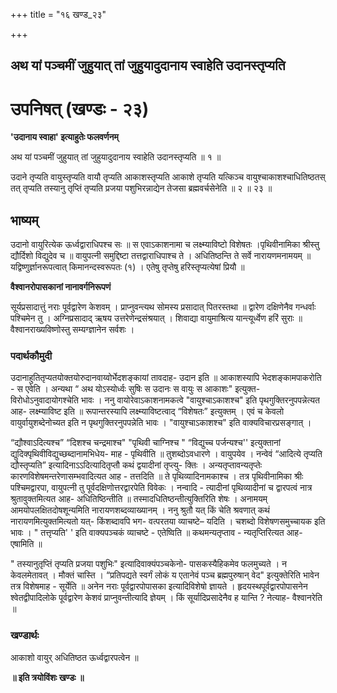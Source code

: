 +++
title = "१६ खण्ड_२३"

+++


## अथ यां पञ्चमीं जुहुयात् तां जुहुयादुदानाय स्वाहेति उदानस्तृप्यति

# **उपनिषत् (खण्डः - २३)**

**'उदानाय स्वाहा' इत्याहुतेः फलवर्णनम्**

अथ यां पञ्चमीं जुहुयात् तां जुहुयादुदानाय स्वाहेति उदानस्तृप्यति ॥ १ ॥

उदाने तृप्यति वायुस्तृप्यति वायौ तृप्यति आकाशस्तृप्यति आकाशे तृप्यति यत्किञ्च वायुश्चाकाशश्चाधितिष्ठतस् तत् तृप्यति तस्यानु तृप्तिं तृप्यति प्रजया पशुभिरन्नाद्येन तेजसा ब्रह्मवर्चसेनेति ॥ २ ॥ २३ ॥

## **भाष्यम्**

उदानो वायुरित्येक ऊर्ध्वद्वाराधिपश्च सः ॥ स एवाऽकाशनामा च लक्ष्म्याविष्टो विशेषतः ।पृथिवीनामिका श्रीस्तु द्यौर्दिशो विद्युदेव च ॥ वायुपत्नी समुद्दिष्टा तत्तद्वाराधिपाश्च ते । अधितिष्ठन्ति ते सर्वे नारायणमनामयम् ॥ यद्विष्णुर्ज्ञानरूपत्वात् किमानन्दस्वरूपतः (१) । एतेषु तृप्तेषु हरिस्तृप्यत्येषां प्रियौ ॥

**वैश्वानरोपासकानां नानावर्गनिरूपणं**

सूर्यप्रसादात्तुं नराः पूर्वद्वारेण केशवम् । प्राप्नुवन्त्यथ सोमस्य प्रसादात् पितरस्तथा ॥ द्वारेण दक्षिणेनैव गन्धर्वाः पश्चिमेन तु । अग्निप्रसादाद् ऋषय उत्तरेणेन्द्रसंश्रयात् । शिवाद्या वायुमाश्रित्य यान्त्यूर्ध्वेण हरिं सुराः ॥ वैश्वानराख्यविष्णोस्तु सम्यग्ज्ञानेन सर्वशः ।

### पदार्थकौमुदी

उदानाहुतितृप्यतयोक्तयोरुदानवाय्वोर्भेदशङ्कायां तावदाह- उदान इति ॥ आकाशस्यापि भेदशङ्कामपाकरोति - स एवेति । अन्यथा “ अथ योऽस्योर्ध्वः सुषिः स उदानः स वायुः स आकाशः" इत्युक्त- विरोधोऽनुवादायोगश्चेति भावः । ननु वायोरेवाऽकाशनामकत्वे "वायुश्चाऽकाशश्च" इति पृथगुक्तिरनुपपन्नेत्यत आह- लक्ष्म्याविष्ट इति ॥ रूपान्तरस्यापि लक्ष्म्याविष्टत्वाद् “विशेषतः” इत्युक्तम् । एवं च केवलो वायुर्वायुशब्देनोच्यत इति न पृथगुक्तिरनुपपन्नेति भावः । "वायुश्चाऽकाशश्च" इति वाक्यविचारप्रसङ्गात् ।

“द्यौश्वाऽदित्यश्च” “दिशश्च चन्द्रमाश्च" "पृथिवी चाग्निश्च " “विद्युच्च पर्जन्यश्च'' इत्युक्तानां द्युदिक्पृथिवीविद्युच्छब्दानामभिधेय- माह - पृथिवीति ॥ तुशब्दोऽवधारणे । वायुपयेव । नन्वेवं “आदित्ये तृप्यति द्यौस्तृप्यति” इत्यादिनाऽऽदित्यादितृप्तौ कथं द्वयादीनां तृप्त्यु- क्तिः । अन्यतृप्तावन्यतृप्तेः कारणविशेषमन्तरेणासम्भवादित्यत आह - तत्तदिति ॥ ते पृथिव्यादिनामकाश्च । तत्र पृथिवीनामिका श्रीः पश्चिमद्वारपा, वायुपत्नी तु पूर्वदक्षिणोत्तरद्वारपेति विवेकः । नन्वादि - त्यादीनां पृथिव्यादीनां च द्वारपत्वं नात्र श्रुतावुक्तमित्यत आह- अधितिष्ठिन्तीति ॥ तस्मादधितिष्ठन्तीत्युक्तिरिति शेषः । अनामयम् आमयोपलक्षितदोषशून्यमिति नारायणशब्दव्याख्यानम् । ननु श्रुतौ यत् किं चेति श्रवणात् कथं नारायणमित्युक्तमित्यतो यत्- किंशब्दावपि भग- वत्परतया व्याचष्टे– यदिति । चशब्दो विशेषणसमुच्चायक इति भावः । " तत्तृप्यति' ' इति वाक्यपञ्चकं व्याचष्टे - एतेष्विति ॥ कथमन्यतृप्ताव - न्यतृप्तिरित्यत आह- एषामिति ॥

" तस्यानुतृप्तिं तृप्यति प्रजया पशुभिः" इत्यादिवाक्यंपञ्चकेनो- पासकस्यैहिकमेव फलमुच्यते । न केवलमेतावत् । मौक्तं चास्ति । “प्रतिपद्यते स्वर्गं लोकं य एतानेवं पञ्च ब्रह्मपुरुषान् वेद" इत्युक्तेरिति भावेन तत्र विशेषमाह - सूर्येति ॥ अनेन नराः पूर्वद्वारपोपासका इत्यादिविशेषो ज्ञायते । हृदयस्थपूर्वद्वारपोपासनेन श्वेतद्वीपादिलोके पूर्वद्वारेण केशवं प्राप्नुवन्तीत्यादि ज्ञेयम् । किं सूर्यादिप्रसादेनैव ह यान्ति ? नेत्याह- वैश्वानरेति ॥

### **खण्डार्थः**

आकाशो वायुर् अधितिष्ठत ऊर्ध्वद्वारपत्वेन ॥

**॥ इति त्रयोविंशः खण्डः ॥**

